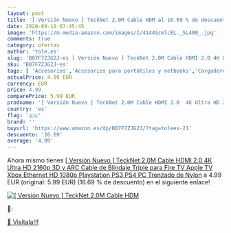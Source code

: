 ```yaml
---
layout: post
title: '[ Versión Nuevo ] TeckNet 2.0M Cable HDM al 16.69 % de descuento'
date: 2020-09-10 07:45:45
image: 'https://m.media-amazon.com/images/I/4144ScmlcEL._SL400_.jpg'
comments: true
category: ofertas
author: 'tole.es'
slug: 'B07F7ZJG2J-es [ Versión Nuevo ] TeckNet 2.0M Cable HDMI 2.0 4K Ultra HD...'
sku: 'B07F7ZJG2J-es'
tags: [ 'Accesorios','Accesorios para portátiles y netbooks','Cargadores y adaptadores para portátiles y netbooks','Cargadores y bases de carga para portátiles y netbooks','Informática','apple', ]
actualPrice: 4.99 EUR
currency: EUR
price: 4.99
comparePrice: 5.99 EUR
prodname: '[ Versión Nuevo ] TeckNet 2.0M Cable HDMI 2.0  4K Ultra HD 2160p  3D y ARC Cable de Blindaje Triple para Fire TV  Apple TV  Xbox  Ethernet  HD 1080p  Playstation PS3 PS4 PC  Trenzado de Nylon'
country: 'es'
flag: '🇪🇸'
brand: ''
buyurl: 'https://www.amazon.es/dp/B07F7ZJG2J/?tag=tolees-21'
descuento: '16.69'
average: '4.99'
---
```


Ahora mismo tienes [[ Versión Nuevo ] TeckNet 2.0M Cable HDMI 2.0  4K Ultra HD 2160p  3D y ARC Cable de Blindaje Triple para Fire TV  Apple TV  Xbox  Ethernet  HD 1080p  Playstation PS3 PS4 PC  Trenzado de Nylon](https://www.amazon.es/dp/B07F7ZJG2J/?tag=tolees-21) a 4.99 EUR (original: 5.99 EUR) (16.69 %  de descuento) en el siguiente enlace!

[![[ Versión Nuevo ] TeckNet 2.0M Cable HDM](https://m.media-amazon.com/images/I/4144ScmlcEL._SL400_.jpg)](https://www.amazon.es/dp/B07F7ZJG2J/?tag=tolees-21)

🔎:


[🛒 Visítala!!!](https://www.amazon.es/dp/B07F7ZJG2J/?tag=tolees-21)
